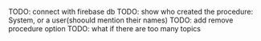 TODO: connect with firebase db
TODO: show who created the procedure: System, or a user(shoould mention their names)
TODO: add remove procedure option
TODO: what if there are too many topics
